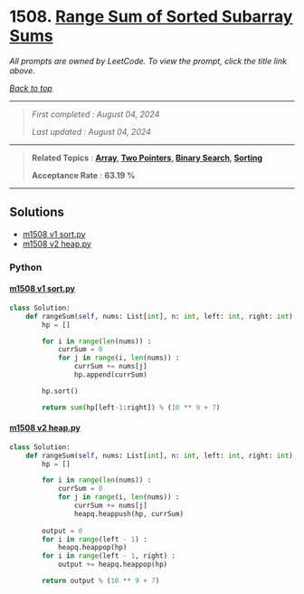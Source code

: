# 1508. [Range Sum of Sorted Subarray Sums](<https://leetcode.com/problems/range-sum-of-sorted-subarray-sums>)

*All prompts are owned by LeetCode. To view the prompt, click the title link above.*

*[Back to top](<../README.md>)*

------

> *First completed : August 04, 2024*
>
> *Last updated : August 04, 2024*

------

> **Related Topics** : **[Array](<by_topic/Array.md>), [Two Pointers](<by_topic/Two Pointers.md>), [Binary Search](<by_topic/Binary Search.md>), [Sorting](<by_topic/Sorting.md>)**
>
> **Acceptance Rate** : **63.19 %**

------

## Solutions

- [m1508 v1 sort.py](<../my-submissions/m1508 v1 sort.py>)
- [m1508 v2 heap.py](<../my-submissions/m1508 v2 heap.py>)
### Python
#### [m1508 v1 sort.py](<../my-submissions/m1508 v1 sort.py>)
```Python
class Solution:
    def rangeSum(self, nums: List[int], n: int, left: int, right: int) -> int:
        hp = []

        for i in range(len(nums)) :
            currSum = 0
            for j in range(i, len(nums)) :
                currSum += nums[j]
                hp.append(currSum)

        hp.sort()

        return sum(hp[left-1:right]) % (10 ** 9 + 7)
```

#### [m1508 v2 heap.py](<../my-submissions/m1508 v2 heap.py>)
```Python
class Solution:
    def rangeSum(self, nums: List[int], n: int, left: int, right: int) -> int:
        hp = []

        for i in range(len(nums)) :
            currSum = 0
            for j in range(i, len(nums)) :
                currSum += nums[j]
                heapq.heappush(hp, currSum)
        
        output = 0
        for i in range(left - 1) :
            heapq.heappop(hp)
        for i in range(left - 1, right) :
            output += heapq.heappop(hp)

        return output % (10 ** 9 + 7)
```

